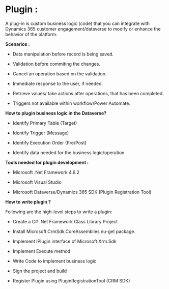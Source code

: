 # Plugin :

A plug-in is custom business logic (code) that you can integrate with Dynamics 365 customer engagement/dataverse to modify or enhance the behavior of the platform.

**Scenarios :**
- Data manipulation before record is being saved.

- Validation before commiting the changes.

- Cancel an operation based on the validation.

- Immediate response to the user, if needed.

- Retrieve values/ take actions after operations, that has been completed.

- Triggers not available within workflow/Power Automate. 


**How to plugin business logic in the Dataverse?**

- Identify Primary Table (Target)

- Identify Trigger (Message)

- Identify Execution Order (Pre/Post)

- Identify data needed for the business logic/operation 


**Tools needed for plugin development :**

- Microsoft .Net Framework 4.6.2

- Microsoft Visual Studio

- Microsoft Dataverse/Dynamics 365 SDK (Plugin Registration Tool)


**How to write plugin ?**

Following are the high-level steps to write a plugin:

- Create a C# .Net Framework Class Library Project

- Install Microsoft.CrmSdk.CoreAssemblies nu-get package.

- Implement IPlugin interface of Microsoft.Xrm.Sdk

- Implement Execute method 

- Write Code to implement business logic

- Sign the project and build

- Register Plugin using PluginRegistrationTool (CRM SDK)